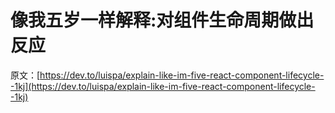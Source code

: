 # 像我五岁一样解释:对组件生命周期做出反应

原文：[https://dev.to/luispa/explain-like-im-five-react-component-lifecycle--1kj](https://dev.to/luispa/explain-like-im-five-react-component-lifecycle--1kj)